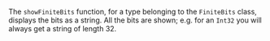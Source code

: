 The `showFiniteBits` function, for a type belonging to the `FiniteBits` class,
displays the bits as a string. All the bits are shown; e.g. for an `Int32` you
will always get a string of length 32.
